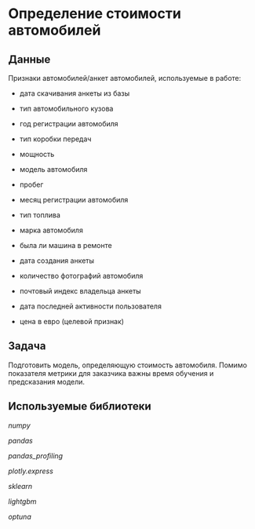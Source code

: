 # Определение стоимости автомобилей

## Данные

Признаки автомобилей/анкет автомобилей, используемые в работе:

* дата скачивания анкеты из базы
* тип автомобильного кузова
* год регистрации автомобиля
* тип коробки передач
* мощность
* модель автомобиля
* пробег
* месяц регистрации автомобиля
* тип топлива
* марка автомобиля
* была ли машина в ремонте
* дата создания анкеты
* количество фотографий автомобиля
* почтовый индекс владельца анкеты
* дата последней активности пользователя

* цена в евро (целевой признак)

## Задача

Подготовить модель, определяющую стоимость автомобиля. Помимо показателя метрики для заказчика важны время обучения и предсказания модели.

## Используемые библиотеки

*numpy*

*pandas*

*pandas_profiling*

*plotly.express*

*sklearn*

*lightgbm*

*optuna*

